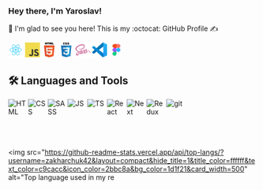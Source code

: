### Hey there, I'm Yaroslav! 
👋 I'm glad to see you here! This is my :octocat: GitHub Profile ✍️

<img src="https://raw.githubusercontent.com/ElenVlass/ElenVlass/main/images/react.png" alt="react" width="30"> <img src="https://raw.githubusercontent.com/ElenVlass/ElenVlass/main/images/javascript.png" alt="javascript" width="30"> 
<img src="https://raw.githubusercontent.com/ElenVlass/ElenVlass/main/images/html.png" alt="html" width="30">
<img src="https://raw.githubusercontent.com/ElenVlass/ElenVlass/main/images/css.png" alt="css" width="30">
<img src="https://raw.githubusercontent.com/ElenVlass/ElenVlass/main/images/sass.png" alt="sass" width="30">
<img src="https://raw.githubusercontent.com/github/explore/80688e429a7d4ef2fca1e82350fe8e3517d3494d/topics/visual-studio-code/visual-studio-code.png" alt="vscode" width="30">
<img src="https://raw.githubusercontent.com/ElenVlass/ElenVlass/main/images/figma-light.png" alt="figma" width="30">

## 🛠 Languages and Tools  
  <img align="left" width="40" height="60" src="https://cdn.jsdelivr.net/gh/devicons/devicon/icons/html5/html5-original.svg" alt="HTML"/>
  <img align="left" width="40" height="60" src="https://cdn.jsdelivr.net/gh/devicons/devicon/icons/css3/css3-original.svg" alt="CSS"/>
  <img align="left" width="40" height="60" src="https://cdn.jsdelivr.net/gh/devicons/devicon/icons/sass/sass-original.svg" alt="SASS"/>
  <img align="left" width="40" height="60" src="https://cdn.jsdelivr.net/gh/devicons/devicon/icons/javascript/javascript-original.svg" alt="JS"/>
  <img align="left" width="40" height="60" src="https://cdn.jsdelivr.net/gh/devicons/devicon/icons/typescript/typescript-original.svg" alt="TS"/>
  <img align="left" width="40" height="60" src="https://cdn.jsdelivr.net/gh/devicons/devicon/icons/react/react-original.svg" alt="React"/>
  <img align="left" width="40" height="60" src="https://cdn.jsdelivr.net/gh/devicons/devicon/icons/nextjs/nextjs-original.svg" alt="Next"/>
  <img align="left" width="40" height="60" src="https://cdn.jsdelivr.net/gh/devicons/devicon/icons/redux/redux-original.svg" alt="Redux"/>
  <img align="left" width="40" height="60" src="https://cdn.jsdelivr.net/gh/devicons/devicon/icons/git/git-original.svg" alt="git"/>

<br><br><br><br><br>

<img src="https://github-readme-stats.vercel.app/api/top-langs/?username=zakharchuk42&layout=compact&hide_title=1&title_color=ffffff&text_color=c9cacc&icon_color=2bbc8a&bg_color=1d1f21&card_width=500" alt="Top language used in my re

